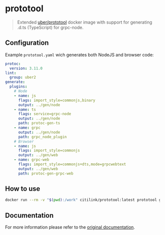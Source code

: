 # prototool

> Extended [uber/prototool](https://github.com/uber/prototool) docker image with support for generating .d.ts (TypeScript) for grpc-node.

## Configuration

Example `prototool.yaml` wich generates both NodeJS and browser code:

```yaml
protoc:
  version: 3.11.0
lint:
  group: uber2
generate:
  plugins:
    # Node
    - name: js
      flags: import_style=commonjs,binary
      output: ../gen/node
    - name: ts
      flags: service=grpc-node
      output: ../gen/node
      path: protoc-gen-ts
    - name: grpc
      output: ../gen/node
      path: grpc_node_plugin
    # Browser
    - name: js
      flags: import_style=commonjs
      output: ../gen/web
    - name: grpc-web
      flags: import_style=commonjs+dts,mode=grpcwebtext
      output: ../gen/web
      path: protoc-gen-grpc-web
```

## How to use

```bash
docker run --rm -v "$(pwd):/work" citilink/prototool:latest prototool generate
```

## Documentation

For more information please refer to the [original documentation](https://github.com/uber/prototool/blob/dev/docs/docker.md).
